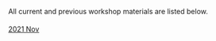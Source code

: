 All current and previous workshop materials are listed below.

<div style='display:block;'><p style='line-height:2;'>
<span style='display:block;'><a href='https://dabadav.github.io/website/2111/'>2021 Nov</a></span></p></div>